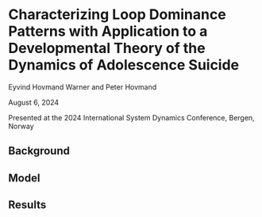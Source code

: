 # Characterizing Loop Dominance Patterns with Application to a Developmental Theory of the Dynamics of Adolescence Suicide
Eyvind Hovmand Warner and Peter Hovmand

August 6, 2024

Presented at the 2024 International System Dynamics Conference, Bergen, Norway

## Background

## Model

## Results
